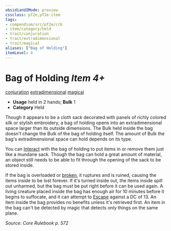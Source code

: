```yaml
---
obsidianUIMode: preview
cssclass: pf2e,pf2e-item
tags:
- compendium/src/pf2e/crb
- item/category/held
- trait/conjuration
- trait/extradimensional
- trait/magical
aliases: ["Bag of Holding"]
itemLevel: 4
---
```

# Bag of Holding *Item 4+*  
[conjuration](../../../rules/traits/conjuration.md)  [extradimensional](../../../rules/traits/extradimensional.md)  [magical](../../../rules/traits/magical.md)  

- **Usage** held in 2 hands; **Bulk** 1
- **Category** Held

Though it appears to be a cloth sack decorated with panels of richly colored silk or stylish embroidery, a bag of holding opens into an extradimensional space larger than its outside dimensions. The Bulk held inside the bag doesn't change the Bulk of the bag of holding itself. The amount of Bulk the bag's extradimensional space can hold depends on its type.

You can [Interact](../../../rules/actions/interact.md) with the bag of holding to put items in or remove them just like a mundane sack. Though the bag can hold a great amount of material, an object still needs to be able to fit through the opening of the sack to be stored inside.

If the bag is overloaded or [broken](../../../rules/conditions.md#Broken), it ruptures and is ruined, causing the items inside to be lost forever. If it's turned inside out, the items inside spill out unharmed, but the bag must be put right before it can be used again. A living creature placed inside the bag has enough air for 10 minutes before it begins to suffocate, and it can attempt to [Escape](../../../rules/actions/escape.md) against a DC of 13. An item inside the bag provides no benefits unless it's retrieved first. An item in the bag can't be detected by magic that detects only things on the same plane.

*Source: Core Rulebook p. 572*